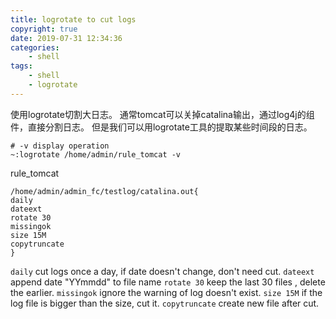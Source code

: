 ```yaml
---
title: logrotate to cut logs
copyright: true
date: 2019-07-31 12:34:36
categories:
    - shell
tags:
    - shell
    - logrotate
---
```

使用logrotate切割大日志。
通常tomcat可以关掉catalina输出，通过log4j的组件，直接分割日志。
但是我们可以用logrotate工具的提取某些时间段的日志。

<!-- more -->

```
# -v display operation
~:logrotate /home/admin/rule_tomcat -v
```


rule_tomcat
```
/home/admin/admin_fc/testlog/catalina.out{
daily
dateext
rotate 30
missingok
size 15M
copytruncate
}
```
`daily` cut logs once a day, if date doesn't change, don't need cut.
`dateext` append date "YYmmdd" to file name
`rotate 30` keep the last 30 files , delete the earlier.
`missingok` ignore the warning of log doesn't exist.
`size 15M` if the log file is bigger than the size, cut it.
`copytruncate` create new file after cut.